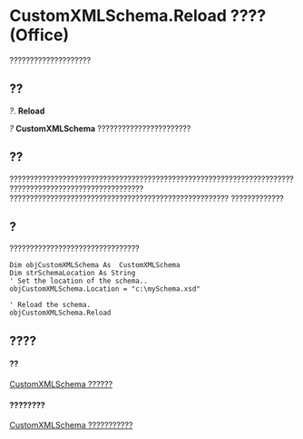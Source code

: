 
# CustomXMLSchema.Reload ???? (Office)

????????????????????


## ??

 _?_. **Reload**

 _?_ **CustomXMLSchema** ???????????????????????


## ??

??????????????????????????????????????????????????????????????????????????????????????????????????????? ?????????????????????????????????????????????????????? ?????????????


## ?

????????????????????????????????


```
Dim objCustomXMLSchema As  CustomXMLSchema 
Dim strSchemaLocation As String 
' Set the location of the schema.. 
objCustomXMLSchema.Location = "c:\mySchema.xsd" 
 
' Reload the schema. 
objCustomXMLSchema.Reload 

```


## ????


#### ??


[CustomXMLSchema ??????](9110da6c-fc54-98b2-7e5e-e6d4c21712ad.md)
#### ????????


[CustomXMLSchema ???????????](http://msdn.microsoft.com/library/1b7613ff-e53d-2e6a-09a9-a5b427f3792f%28Office.15%29.aspx)